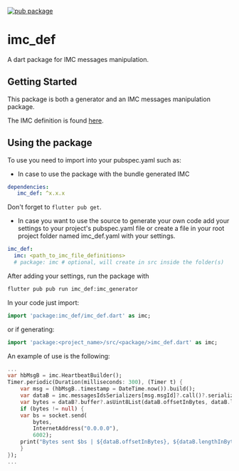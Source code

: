[![pub package](https://img.shields.io/pub/v/imc_def?color=blue)](https://pub.dev/packages/imc_def)

# imc_def

A dart package for IMC messages manipulation.

## Getting Started

This package is both a generator and an IMC messages manipulation
package.

The IMC definition is found [here](https://github.com/LSTS/imc).

## Using the package

To use you need to import into your pubspec.yaml such as:

- In case to use the package with the bundle generated IMC

```yaml
dependencies:
   imc_def: ^x.x.x
```
Don't forget to `flutter pub get`.

- In case you want to use the source to generate your own code 
add your settings to your project's pubspec.yaml file or create
a file in your root project folder named imc_def.yaml with your settings.
  
```yaml
imc_def:
  imc: <path_to_imc_file_definitions>
  # package: imc # optional, will create in src inside the folder(s)
```

After adding your settings, run the package with

```bash
flutter pub pub run imc_def:imc_generator
```

In your code just import: 

```dart
import 'package:imc_def/imc_def.dart' as imc;
```
or if generating:

```dart
import 'package:<project_name>/src/<package/>imc_def.dart' as imc;
```

An example of use is the following:

```dart
...
var hbMsgB = imc.HeartbeatBuilder();
Timer.periodic(Duration(milliseconds: 300), (Timer t) {
    var msg = (hbMsgB..timestamp = DateTime.now()).build();
    var dataB = imc.messagesIdsSerializers[msg.msgId]?.call()?.serialize(msg);
    var bytes = dataB?.buffer?.asUint8List(dataB.offsetInBytes, dataB.lengthInBytes);
    if (bytes != null) {
    var bs = socket.send(
        bytes,
        InternetAddress("0.0.0.0"),
        6002);
    print("Bytes sent $bs | ${dataB.offsetInBytes}, ${dataB.lengthInBytes}");
    }
});
...
```
